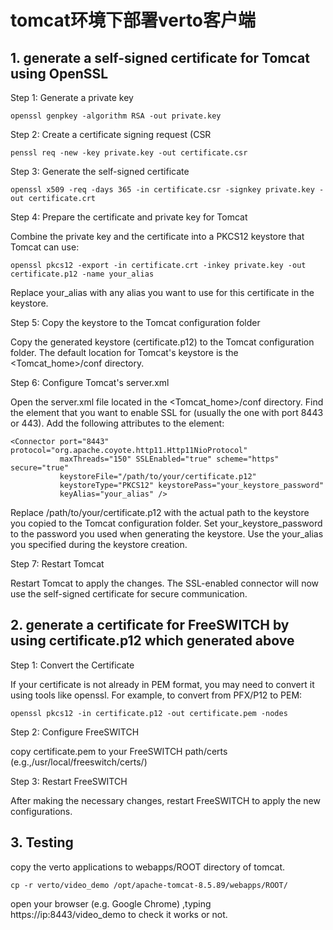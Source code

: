 # tomcat环境下部署verto客户端
## 1. generate a self-signed certificate for Tomcat using OpenSSL
Step 1: Generate a private key
```
openssl genpkey -algorithm RSA -out private.key
```
Step 2: Create a certificate signing request (CSR
```
penssl req -new -key private.key -out certificate.csr
```
Step 3: Generate the self-signed certificate
```
openssl x509 -req -days 365 -in certificate.csr -signkey private.key -out certificate.crt
```
Step 4: Prepare the certificate and private key for Tomcat

Combine the private key and the certificate into a PKCS12 keystore that Tomcat can use:
```
openssl pkcs12 -export -in certificate.crt -inkey private.key -out certificate.p12 -name your_alias
```
Replace your_alias with any alias you want to use for this certificate in the keystore.

Step 5: Copy the keystore to the Tomcat configuration folder

Copy the generated keystore (certificate.p12) to the Tomcat configuration folder. The default location for Tomcat's keystore is the <Tomcat_home>/conf directory.

Step 6: Configure Tomcat's server.xml

Open the server.xml file located in the <Tomcat_home>/conf directory.
Find the <Connector> element that you want to enable SSL for (usually the one with port 8443 or 443). Add the following attributes to the <Connector> element:
```
<Connector port="8443" protocol="org.apache.coyote.http11.Http11NioProtocol"
           maxThreads="150" SSLEnabled="true" scheme="https" secure="true"
           keystoreFile="/path/to/your/certificate.p12"
           keystoreType="PKCS12" keystorePass="your_keystore_password"
           keyAlias="your_alias" />
```
Replace /path/to/your/certificate.p12 with the actual path to the keystore you copied to the Tomcat configuration folder. Set your_keystore_password to the password you used when generating the keystore. Use the your_alias you specified during the keystore creation.

Step 7: Restart Tomcat

Restart Tomcat to apply the changes. The SSL-enabled connector will now use the self-signed certificate for secure communication.

## 2. generate a certificate for FreeSWITCH by using certificate.p12 which generated above
Step 1: Convert the Certificate

If your certificate is not already in PEM format, you may need to convert it using tools like openssl. For example, to convert from PFX/P12 to PEM:
```
openssl pkcs12 -in certificate.p12 -out certificate.pem -nodes
```
Step 2: Configure FreeSWITCH

copy certificate.pem to your FreeSWITCH path/certs (e.g.,/usr/local/freeswitch/certs/)

Step 3: Restart FreeSWITCH

After making the necessary changes, restart  FreeSWITCH to apply the new configurations.

## 3. Testing
copy the verto applications to webapps/ROOT directory of tomcat.
```
cp -r verto/video_demo /opt/apache-tomcat-8.5.89/webapps/ROOT/
```
open your browser (e.g. Google Chrome) ,typing https://ip:8443/video_demo to check it works or not.
